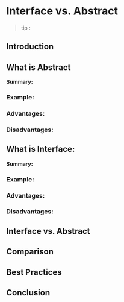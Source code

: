 # Interface vs. Abstract
> tip : 

## Introduction

## What is Abstract

**Summary:**

### Example:


### Advantages:

### Disadvantages:

## What is Interface:

**Summary:**
### Example:


### Advantages:
### Disadvantages:


## Interface vs. Abstract


## Comparison



## Best Practices


## Conclusion
